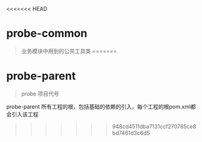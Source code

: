 <<<<<<< HEAD
# probe-common

> 业务模块中用到的公共工具类
=======
# probe-parent

> probe 项目代号

probe-parent 所有工程的根，包括基础的依赖的引入，每个工程的根pom.xml都会引入该工程
>>>>>>> 948cd4511dba7131ccf270785ce8bd7461d3c6d5
